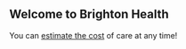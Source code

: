 ## Welcome to Brighton Health

You can <a href="http://nathan4.dev.rivetaws.com:4102/s/reuRdH4PwnFU" target="_blank">estimate the cost</a> of care at any time!


